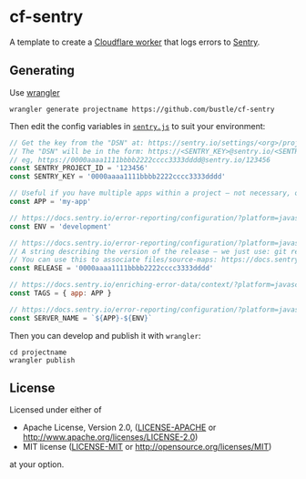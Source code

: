 # cf-sentry

A template to create a [Cloudflare worker](https://www.cloudflare.com/products/cloudflare-workers/)
that logs errors to [Sentry](https://sentry.io).

## Generating

Use [wrangler](https://github.com/cloudflare/wrangler2#readme)

```
wrangler generate projectname https://github.com/bustle/cf-sentry
```

Then edit the config variables in [`sentry.js`](https://github.com/bustle/cf-sentry/blob/master/sentry.js)
to suit your environment:

```js
// Get the key from the "DSN" at: https://sentry.io/settings/<org>/projects/<project>/keys/
// The "DSN" will be in the form: https://<SENTRY_KEY>@sentry.io/<SENTRY_PROJECT_ID>
// eg, https://0000aaaa1111bbbb2222cccc3333dddd@sentry.io/123456
const SENTRY_PROJECT_ID = '123456'
const SENTRY_KEY = '0000aaaa1111bbbb2222cccc3333dddd'

// Useful if you have multiple apps within a project – not necessary, only used in TAGS and SERVER_NAME below
const APP = 'my-app'

// https://docs.sentry.io/error-reporting/configuration/?platform=javascript#environment
const ENV = 'development'

// https://docs.sentry.io/error-reporting/configuration/?platform=javascript#release
// A string describing the version of the release – we just use: git rev-parse --verify HEAD
// You can use this to associate files/source-maps: https://docs.sentry.io/cli/releases/#upload-files
const RELEASE = '0000aaaa1111bbbb2222cccc3333dddd'

// https://docs.sentry.io/enriching-error-data/context/?platform=javascript#tagging-events
const TAGS = { app: APP }

// https://docs.sentry.io/error-reporting/configuration/?platform=javascript#server-name
const SERVER_NAME = `${APP}-${ENV}`
```

Then you can develop and publish it with `wrangler`:
```
cd projectname
wrangler publish
```

## License

Licensed under either of

- Apache License, Version 2.0, ([LICENSE-APACHE](LICENSE-APACHE) or http://www.apache.org/licenses/LICENSE-2.0)
- MIT license ([LICENSE-MIT](LICENSE-MIT) or http://opensource.org/licenses/MIT)

at your option.
